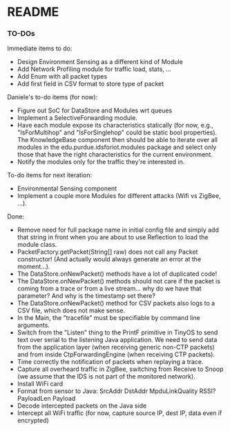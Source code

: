# README #

### TO-DOs ###

Immediate items to do:

* Design Environment Sensing as a different kind of Module
* Add Network Profiling module for traffic load, stats, ...
* Add Enum with all packet types
* Add first field in CSV format to store type of packet


Daniele's to-do items (for now):

* Figure out SoC for DataStore and Modules wrt queues
* Implement a SelectiveForwarding module.
* Have each module expose its characteristics statically (for now, e.g., "IsForMultihop" and "IsForSinglehop" could be static bool properties). The KnowledgeBase component then should be able to iterate over all modules in the edu.purdue.idsforiot.modules package and select only those that have the right characteristics for the current environment.
* Notify the modules only for the traffic they're interested in.


To-do items for next iteration:
* Environmental Sensing component
* Implement a couple more Modules for different attacks (Wifi vs ZigBee, ...).



Done:
* Remove need for full package name in initial config file and simply add that string in front when you are about to use Reflection to load the module class.
* PacketFactory.getPacket(String[] raw) does not call any Packet constructor! (And actually would always generate an error at the moment...).
* The DataStore.onNewPacket() methods have a lot of duplicated code!
* The DataStore.onNewPacket() methods should not care if the packet is coming from a trace or from a live stream... why do we have that parameter? And why is the timestamp set there?
* The DataStore.onNewPacket() method for CSV packets also logs to a CSV file, which does not make sense.
* In the Main, the "tracefile" must be specifiable by command line arguments.
* Switch from the "Listen" thing to the PrintF primitive in TinyOS to send text over serial to the listening Java application. We need to send data from the application layer (when receiving generic non-CTP packets) and from inside CtpForwardingEngine (when receiving CTP packets).
* Time correctly the notification of packets when replaying a trace.
* Capture all overheard traffic in ZigBee, switching from Receive to Snoop (we assume that the IDS is not part of the monitored network).
* Install WiFi card
* Format from sensor to Java: SrcAddr DstAddr MpduLinkQuality RSSI? PayloadLen Payload
* Decode intercepted packets on the Java side
* Intercept all WiFi traffic (for now, capture source IP, dest IP, data even if encrypted)